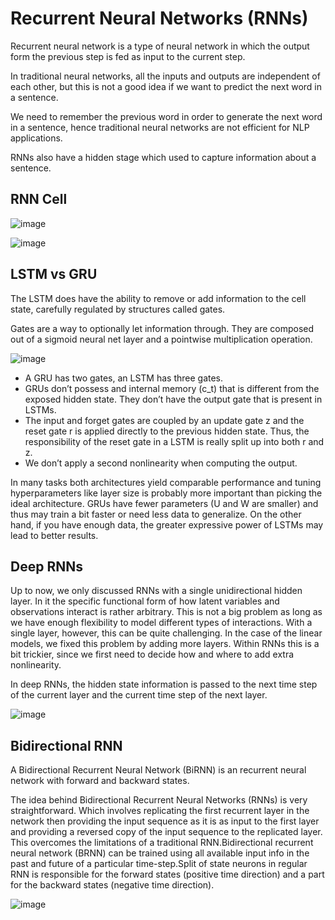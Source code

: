 # Recurrent Neural Networks (RNNs)

Recurrent neural network is a type of neural network in which the output form the previous step is fed as input to the current step.


In traditional neural networks, all the inputs and outputs are independent of each other, but this is not a good idea if we want to predict the next word in a sentence.


We need to remember the previous word in order to generate the next word in a sentence, hence traditional neural networks are not efficient for NLP applications.


RNNs also have a hidden stage which used to capture information about a sentence.
## RNN Cell

![image](https://www.researchgate.net/publication/332663947/figure/fig1/AS:751783865511938@1556250649554/Simple-RNN-cell-structure-in-hidden-layer-b.png)

![image](https://i.stack.imgur.com/R5nRD.jpg)

## LSTM vs GRU

The LSTM does have the ability to remove or add information to the cell state, carefully regulated by structures called gates.


Gates are a way to optionally let information through. They are composed out of a sigmoid neural net layer and a pointwise multiplication operation.

![image](https://camo.githubusercontent.com/c609301c17c4e304216f45e99ada47efe1fa41f2e4014b6c39076f9afdec5d5b/68747470733a2f2f696d6167652e736c696465736861726563646e2e636f6d2f6e6c70646c3036666f72736c6964657368617265656e6768656c7665746963612d3136303730363032323732332f39352f726563656e742d70726f67726573732d696e2d726e6e2d616e642d6e6c702d352d3633382e6a70673f63623d31343637383433363034)


- A GRU has two gates, an LSTM has three gates.
- GRUs don’t possess and internal memory (c_t) that is different from the exposed hidden state. They don’t have the output gate that is present in LSTMs.
- The input and forget gates are coupled by an update gate z and the reset gate r is applied directly to the previous hidden state. Thus, the responsibility of the reset gate in a LSTM is really split up into both r and z.
- We don’t apply a second nonlinearity when computing the output.


In many tasks both architectures yield comparable performance and tuning hyperparameters like layer size is probably more important than picking the ideal architecture. GRUs have fewer parameters (U and W are smaller) and thus may train a bit faster or need less data to generalize. On the other hand, if you have enough data, the greater expressive power of LSTMs may lead to better results.

## Deep RNNs

Up to now, we only discussed RNNs with a single unidirectional hidden layer. In it the specific functional form of how latent variables and observations interact is rather arbitrary. This is not a big problem as long as we have enough flexibility to model different types of interactions. With a single layer, however, this can be quite challenging. In the case of the linear models, we fixed this problem by adding more layers. Within RNNs this is a bit trickier, since we first need to decide how and where to add extra nonlinearity.


In deep RNNs, the hidden state information is passed to the next time step of the current layer and the current time step of the next layer.

![image](https://cdn.analyticsvidhya.com/wp-content/uploads/2019/01/Screenshot-from-2019-01-17-15-47-11.png)

##  Bidirectional RNN

A Bidirectional Recurrent Neural Network (BiRNN) is an recurrent neural network with forward and backward states.


The idea behind Bidirectional Recurrent Neural Networks (RNNs) is very straightforward. Which involves replicating the first recurrent layer in the network then providing the input sequence as it is as input to the first layer and providing a reversed copy of the input sequence to the replicated layer. This overcomes the limitations of a traditional RNN.Bidirectional recurrent neural network (BRNN) can be trained using all available input info in the past and future of a particular time-step.Split of state neurons in regular RNN is responsible for the forward states (positive time direction) and a part for the backward states (negative time direction).

![image](https://d1zx6djv3kb1v7.cloudfront.net/wp-content/media/2019/05/Deep-Dive-into-Bidirectional-LSTM-i2tutorials.jpg)


